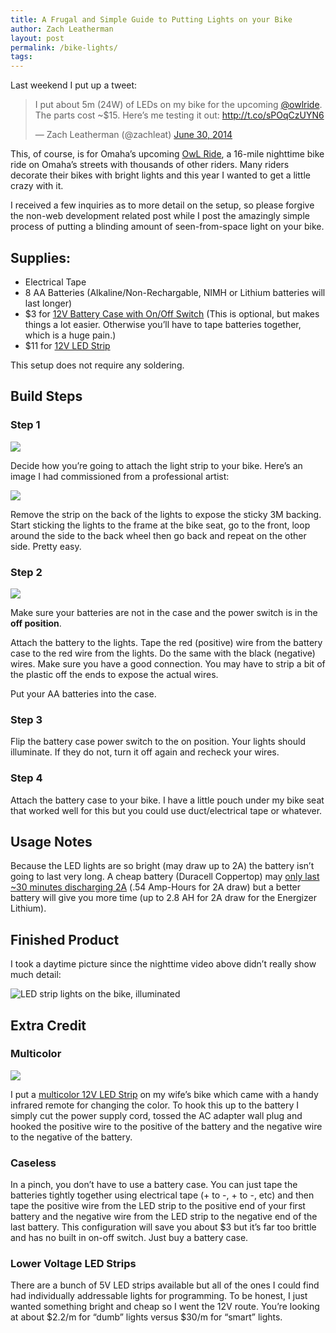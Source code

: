 ```yaml
---
title: A Frugal and Simple Guide to Putting Lights on your Bike
author: Zach Leatherman
layout: post
permalink: /bike-lights/
tags:
---
```


Last weekend I put up a tweet:

<blockquote class="twitter-tweet" lang="en"><p>I put about 5m (24W) of LEDs on my bike for the upcoming <a href="https://twitter.com/owlride">@owlride</a>. The parts cost ~$15. Here’s me testing it out: <a href="http://t.co/sPOqCzUYN6">http://t.co/sPOqCzUYN6</a></p>&mdash; Zach Leatherman (@zachleat) <a href="https://twitter.com/zachleat/statuses/483452979430060032">June 30, 2014</a></blockquote>

This, of course, is for Omaha’s upcoming [OwL Ride](http://owlride.org/), a 16-mile nighttime bike ride on Omaha’s streets with thousands of other riders. Many riders decorate their bikes with bright lights and this year I wanted to get a little crazy with it.

I received a few inquiries as to more detail on the setup, so please forgive the non-web development related post while I post the amazingly simple process of putting a blinding amount of seen-from-space light on your bike.

## Supplies:

* Electrical Tape
* 8 AA Batteries (Alkaline/Non-Rechargable, NIMH or Lithium batteries will last longer)
* $3 for [12V Battery Case with On/Off Switch](http://www.amazon.com/gp/product/B00CQKCXXE/) (This is optional, but makes things a lot easier. Otherwise you’ll have to tape batteries together, which is a huge pain.)
* $11 for [12V LED Strip](http://www.amazon.com/gp/product/B00JX6SUWM/)

This setup does not require any soldering.

## Build Steps

### Step 1

<img src="/web/img/posts/bike-lights/ledstrip.jpg">

Decide how you’re going to attach the light strip to your bike. Here’s an image I had commissioned from a professional artist:

<img src="/web/img/posts/bike-lights/attachment.png">

Remove the strip on the back of the lights to expose the sticky 3M backing. Start sticking the lights to the frame at the bike seat, go to the front, loop around the side to the back wheel then go back and repeat on the other side. Pretty easy.

### Step 2

<img src="/web/img/posts/bike-lights/batterycase.jpg">

Make sure your batteries are not in the case and the power switch is in the **off position**.

Attach the battery to the lights. Tape the red (positive) wire from the battery case to the red wire from the lights. Do the same with the black (negative) wires. Make sure you have a good connection. You may have to strip a bit of the plastic off the ends to expose the actual wires.

Put your AA batteries into the case.

### Step 3

Flip the battery case power switch to the on position. Your lights should illuminate. If they do not, turn it off again and recheck your wires.

### Step 4

Attach the battery case to your bike. I have a little pouch under my bike seat that worked well for this but you could use duct/electrical tape or whatever.

## Usage Notes

Because the LED lights are so bright (may draw up to 2A) the battery isn’t going to last very long. A cheap battery (Duracell Coppertop) may [only last ~30 minutes discharging 2A](http://www.powerstream.com/AA-tests.htm) (.54 Amp-Hours for 2A draw) but a better battery will give you more time (up to 2.8 AH for 2A draw for the Energizer Lithium).

## Finished Product

I took a daytime picture since the nighttime video above didn’t really show much detail:

<img src="https://farm4.staticflickr.com/3853/14573512084_73cc945120_z.jpg" alt="LED strip lights on the bike, illuminated">


## Extra Credit

### Multicolor

<img src="/web/img/posts/bike-lights/ledstripmulticolor.jpg">

I put a [multicolor 12V LED Strip](http://www.amazon.com/dp/B00IN4Y7VS/) on my wife’s bike which came with a handy infrared remote for changing the color. To hook this up to the battery I simply cut the power supply cord, tossed the AC adapter wall plug and hooked the positive wire to the positive of the battery and the negative wire to the negative of the battery.

### Caseless

In a pinch, you don’t have to use a battery case. You can just tape the batteries tightly together using electrical tape (+ to -, + to -, etc) and then tape the positive wire from the LED strip to the positive end of your first battery and the negative wire from the LED strip to the negative end of the last battery. This configuration will save you about $3 but it’s far too brittle and has no built in on-off switch. Just buy a battery case.

### Lower Voltage LED Strips

There are a bunch of 5V LED strips available but all of the ones I could find had individually addressable lights for programming. To be honest, I just wanted something bright and cheap so I went the 12V route. You’re looking at about $2.2/m for “dumb” lights versus $30/m for “smart” lights.
